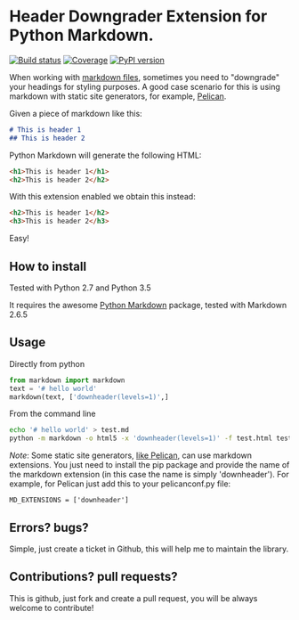# Header Downgrader Extension for Python Markdown.

[![Build status](https://travis-ci.org/cprieto/mdx_downheader.svg?branch=master)](https://travis-ci.org/cprieto/mdx_downheader) [![Coverage](https://codecov.io/github/cprieto/mdx_downheader/coverage.svg?branch=master)](https://codecov.io/github/cprieto/mdx_downheader?branch=master) [![PyPI version](https://badge.fury.io/py/markdown-downheader.svg)](https://badge.fury.io/py/markdown-downheader)

When working with [markdown files](https://en.wikipedia.org/wiki/Markdown), sometimes you need to "downgrade" your headings for styling purposes. A good case scenario for this is using markdown with static site generators, for example, [Pelican](http://docs.getpelican.com/en/3.6.3/).

Given a piece of markdown like this:

```md
# This is header 1
## This is header 2
```

Python Markdown will generate the following HTML:

```html
<h1>This is header 1</h1>
<h2>This is header 2</h2>
```

With this extension enabled we obtain this instead:

```html
<h2>This is header 1</h2>
<h3>This is header 2</h3>
```

Easy!

## How to install

Tested with Python 2.7 and Python 3.5

It requires the awesome [Python Markdown](https://pythonhosted.org/Markdown/index.html) package, tested with Markdown 2.6.5

## Usage

Directly from python
```python
from markdown import markdown
text = '# hello world'
markdown(text, ['downheader(levels=1)',]
```

From the command line
```bash
echo '# hello world' > test.md
python -m markdown -o html5 -x 'downheader(levels=1)' -f test.html test.md
```

*Note*: Some static site generators, [like Pelican](http://docs.getpelican.com/en/3.6.3/settings.html), can use markdown extensions. You just need to install the pip package and provide the name of the markdown extension (in this case the name is simply 'downheader'). For example, for Pelican just add this to your pelicanconf.py file:

```
MD_EXTENSIONS = ['downheader']
```

## Errors? bugs?

Simple, just create a ticket in Github, this will help me to maintain the library.

## Contributions? pull requests?

This is github, just fork and create a pull request, you will be always welcome to contribute!
